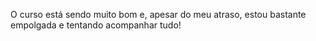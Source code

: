 O curso está sendo muito bom e, apesar do meu atraso, estou bastante empolgada e tentando acompanhar tudo!